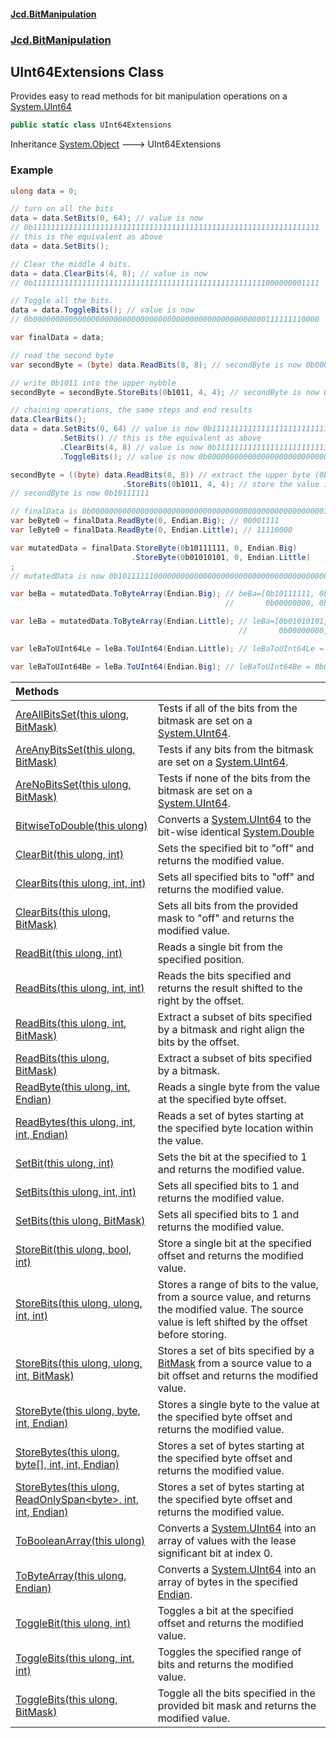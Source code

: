 #### [Jcd.BitManipulation](index 'index')

### [Jcd.BitManipulation](Jcd.BitManipulation 'Jcd.BitManipulation')

## UInt64Extensions Class

Provides easy to read methods for bit manipulation operations on a [System.UInt64](https://docs.microsoft.com/en-us/dotnet/api/System.UInt64 'System.UInt64')

```csharp
public static class UInt64Extensions
```

Inheritance [System.Object](https://docs.microsoft.com/en-us/dotnet/api/System.Object 'System.Object') &#129106; UInt64Extensions

### Example

```csharp
ulong data = 0;

// turn on all the bits
data = data.SetBits(0, 64); // value is now
// 0b1111111111111111111111111111111111111111111111111111111111111111
// this is the equivalent as above
data = data.SetBits();

// Clear the middle 4 bits.
data = data.ClearBits(4, 8); // value is now
// 0b1111111111111111111111111111111111111111111111111111000000001111

// Toggle all the bits.
data = data.ToggleBits(); // value is now
// 0b0000000000000000000000000000000000000000000000000000111111110000

var finalData = data;

// read the second byte
var secondByte = (byte) data.ReadBits(8, 8); // secondByte is now 0b00001111

// write 0b1011 into the upper nybble
secondByte = secondByte.StoreBits(0b1011, 4, 4); // secondByte is now 0b10111111

// chaining operations, the same steps and end results
data.ClearBits();
data = data.SetBits(0, 64) // value is now 0b1111111111111111111111111111111111111111111111111111111111111111
           .SetBits() // this is the equivalent as above
           .ClearBits(4, 8) // value is now 0b1111111111111111111111111111111111111111111111111111000000001111
           .ToggleBits(); // value is now 0b0000000000000000000000000000000000000000000000000000111111110000

secondByte = ((byte) data.ReadBits(8, 8)) // extract the upper byte (0b00001111)
                         .StoreBits(0b1011, 4, 4); // store the value in the upper 4 bits, now
// secondByte is now 0b10111111

// finalData is 0b0000000000000000000000000000000000000000000000000000111111110000
var beByte0 = finalData.ReadByte(0, Endian.Big); // 00001111
var leByte0 = finalData.ReadByte(0, Endian.Little); // 11110000

var mutatedData = finalData.StoreByte(0b10111111, 0, Endian.Big)
                           .StoreByte(0b01010101, 0, Endian.Little)
;
// mutatedData is now 0b1011111100000000000000000000000000000000000000000000111101010101

var beBa = mutatedData.ToByteArray(Endian.Big); // beBa=[0b10111111, 0b00000000, 0b00000000, 0b00000000,
                                                //       0b00000000, 0b00000000, 0b00001111, 0b01010101]

var leBa = mutatedData.ToByteArray(Endian.Little); // leBa=[0b01010101, 0b00001111, 0b00000000, 0b00000000,
                                                   //       0b00000000, 0b00000000, 0b00000000, 0b10111111]

var leBaToUInt64Le = leBa.ToUInt64(Endian.Little); // leBaToUInt64Le = 0b1011111100000000000000000000000000000000000000000000111101010101

var leBaToUInt64Be = leBa.ToUInt64(Endian.Big); // leBaToUInt64Be = 0b0101010100001111000000000000000000000000000000000000000010111111
```

| Methods                                                                                                                                                                                                                                                                                                                         |                                                                                                                                                                                                                            |
|:--------------------------------------------------------------------------------------------------------------------------------------------------------------------------------------------------------------------------------------------------------------------------------------------------------------------------------|:---------------------------------------------------------------------------------------------------------------------------------------------------------------------------------------------------------------------------|
| [AreAllBitsSet(this ulong, BitMask)](Jcd.BitManipulation.UInt64Extensions.AreAllBitsSet(thisulong,Jcd.BitManipulation.BitMask) 'Jcd.BitManipulation.UInt64Extensions.AreAllBitsSet(this ulong, Jcd.BitManipulation.BitMask)')                                                                                                | Tests if all of the bits from the bitmask are set on a [System.UInt64](https://docs.microsoft.com/en-us/dotnet/api/System.UInt64 'System.UInt64').                                                                         |
| [AreAnyBitsSet(this ulong, BitMask)](Jcd.BitManipulation.UInt64Extensions.AreAnyBitsSet(thisulong,Jcd.BitManipulation.BitMask) 'Jcd.BitManipulation.UInt64Extensions.AreAnyBitsSet(this ulong, Jcd.BitManipulation.BitMask)')                                                                                                | Tests if any bits from the bitmask are set on a [System.UInt64](https://docs.microsoft.com/en-us/dotnet/api/System.UInt64 'System.UInt64').                                                                                |
| [AreNoBitsSet(this ulong, BitMask)](Jcd.BitManipulation.UInt64Extensions.AreNoBitsSet(thisulong,Jcd.BitManipulation.BitMask) 'Jcd.BitManipulation.UInt64Extensions.AreNoBitsSet(this ulong, Jcd.BitManipulation.BitMask)')                                                                                                   | Tests if none of the bits from the bitmask are set on a [System.UInt64](https://docs.microsoft.com/en-us/dotnet/api/System.UInt64 'System.UInt64').                                                                        |
| [BitwiseToDouble(this ulong)](Jcd.BitManipulation.UInt64Extensions.BitwiseToDouble(thisulong) 'Jcd.BitManipulation.UInt64Extensions.BitwiseToDouble(this ulong)')                                                                                                                                                            | Converts a [System.UInt64](https://docs.microsoft.com/en-us/dotnet/api/System.UInt64 'System.UInt64') to the bit-wise identical [System.Double](https://docs.microsoft.com/en-us/dotnet/api/System.Double 'System.Double') |
| [ClearBit(this ulong, int)](Jcd.BitManipulation.UInt64Extensions.ClearBit(thisulong,int) 'Jcd.BitManipulation.UInt64Extensions.ClearBit(this ulong, int)')                                                                                                                                                                   | Sets the specified bit to "off" and returns the modified value.                                                                                                                                                            |
| [ClearBits(this ulong, int, int)](Jcd.BitManipulation.UInt64Extensions.ClearBits(thisulong,int,int) 'Jcd.BitManipulation.UInt64Extensions.ClearBits(this ulong, int, int)')                                                                                                                                                  | Sets all specified bits to "off" and returns the modified value.                                                                                                                                                           |
| [ClearBits(this ulong, BitMask)](Jcd.BitManipulation.UInt64Extensions.ClearBits(thisulong,Jcd.BitManipulation.BitMask) 'Jcd.BitManipulation.UInt64Extensions.ClearBits(this ulong, Jcd.BitManipulation.BitMask)')                                                                                                            | Sets all bits from the provided mask to "off" and returns the modified value.                                                                                                                                              |
| [ReadBit(this ulong, int)](Jcd.BitManipulation.UInt64Extensions.ReadBit(thisulong,int) 'Jcd.BitManipulation.UInt64Extensions.ReadBit(this ulong, int)')                                                                                                                                                                      | Reads a single bit from the specified position.                                                                                                                                                                            |
| [ReadBits(this ulong, int, int)](Jcd.BitManipulation.UInt64Extensions.ReadBits(thisulong,int,int) 'Jcd.BitManipulation.UInt64Extensions.ReadBits(this ulong, int, int)')                                                                                                                                                     | Reads the bits specified and returns the result shifted to the right by the offset.                                                                                                                                        |
| [ReadBits(this ulong, int, BitMask)](Jcd.BitManipulation.UInt64Extensions.ReadBits(thisulong,int,Jcd.BitManipulation.BitMask) 'Jcd.BitManipulation.UInt64Extensions.ReadBits(this ulong, int, Jcd.BitManipulation.BitMask)')                                                                                                 | Extract a subset of bits specified by a bitmask and right align the bits by the offset.                                                                                                                                    |
| [ReadBits(this ulong, BitMask)](Jcd.BitManipulation.UInt64Extensions.ReadBits(thisulong,Jcd.BitManipulation.BitMask) 'Jcd.BitManipulation.UInt64Extensions.ReadBits(this ulong, Jcd.BitManipulation.BitMask)')                                                                                                               | Extract a subset of bits specified by a bitmask.                                                                                                                                                                           |
| [ReadByte(this ulong, int, Endian)](Jcd.BitManipulation.UInt64Extensions.ReadByte(thisulong,int,Jcd.BitManipulation.Endian) 'Jcd.BitManipulation.UInt64Extensions.ReadByte(this ulong, int, Jcd.BitManipulation.Endian)')                                                                                                    | Reads a single byte from the value at the specified byte offset.                                                                                                                                                           |
| [ReadBytes(this ulong, int, int, Endian)](Jcd.BitManipulation.UInt64Extensions.ReadBytes(thisulong,int,int,Jcd.BitManipulation.Endian) 'Jcd.BitManipulation.UInt64Extensions.ReadBytes(this ulong, int, int, Jcd.BitManipulation.Endian)')                                                                                   | Reads a set of bytes starting at the specified byte location within the value.                                                                                                                                             |
| [SetBit(this ulong, int)](Jcd.BitManipulation.UInt64Extensions.SetBit(thisulong,int) 'Jcd.BitManipulation.UInt64Extensions.SetBit(this ulong, int)')                                                                                                                                                                         | Sets the bit at the specified to 1 and returns the modified value.                                                                                                                                                         |
| [SetBits(this ulong, int, int)](Jcd.BitManipulation.UInt64Extensions.SetBits(thisulong,int,int) 'Jcd.BitManipulation.UInt64Extensions.SetBits(this ulong, int, int)')                                                                                                                                                        | Sets all specified bits to 1 and returns the modified value.                                                                                                                                                               |
| [SetBits(this ulong, BitMask)](Jcd.BitManipulation.UInt64Extensions.SetBits(thisulong,Jcd.BitManipulation.BitMask) 'Jcd.BitManipulation.UInt64Extensions.SetBits(this ulong, Jcd.BitManipulation.BitMask)')                                                                                                                  | Sets all specified bits to 1 and returns the modified value.                                                                                                                                                               |
| [StoreBit(this ulong, bool, int)](Jcd.BitManipulation.UInt64Extensions.StoreBit(thisulong,bool,int) 'Jcd.BitManipulation.UInt64Extensions.StoreBit(this ulong, bool, int)')                                                                                                                                                  | Store a single bit at the specified offset and returns the modified value.                                                                                                                                                 |
| [StoreBits(this ulong, ulong, int, int)](Jcd.BitManipulation.UInt64Extensions.StoreBits(thisulong,ulong,int,int) 'Jcd.BitManipulation.UInt64Extensions.StoreBits(this ulong, ulong, int, int)')                                                                                                                              | Stores a range of bits to the value, from a source value, and returns the modified value. The source value is left shifted by the offset before storing.                                                                   |
| [StoreBits(this ulong, ulong, int, BitMask)](Jcd.BitManipulation.UInt64Extensions.StoreBits(thisulong,ulong,int,Jcd.BitManipulation.BitMask) 'Jcd.BitManipulation.UInt64Extensions.StoreBits(this ulong, ulong, int, Jcd.BitManipulation.BitMask)')                                                                          | Stores a set of bits specified by a [BitMask](Jcd.BitManipulation.BitMask 'Jcd.BitManipulation.BitMask') from a source value to a bit offset and returns the modified value.                                        |
| [StoreByte(this ulong, byte, int, Endian)](Jcd.BitManipulation.UInt64Extensions.StoreByte(thisulong,byte,int,Jcd.BitManipulation.Endian) 'Jcd.BitManipulation.UInt64Extensions.StoreByte(this ulong, byte, int, Jcd.BitManipulation.Endian)')                                                                                | Stores a single byte to the value at the specified byte offset and returns the modified value.                                                                                                                             |
| [StoreBytes(this ulong, byte[], int, int, Endian)](Jcd.BitManipulation.UInt64Extensions.StoreBytes(thisulong,byte[],int,int,Jcd.BitManipulation.Endian) 'Jcd.BitManipulation.UInt64Extensions.StoreBytes(this ulong, byte[], int, int, Jcd.BitManipulation.Endian)')                                                         | Stores a set of bytes starting at the specified byte offset and returns the modified value.                                                                                                                                |
| [StoreBytes(this ulong, ReadOnlySpan&lt;byte&gt;, int, int, Endian)](Jcd.BitManipulation.UInt64Extensions.StoreBytes(thisulong,System.ReadOnlySpan_byte_,int,int,Jcd.BitManipulation.Endian) 'Jcd.BitManipulation.UInt64Extensions.StoreBytes(this ulong, System.ReadOnlySpan<byte>, int, int, Jcd.BitManipulation.Endian)') | Stores a set of bytes starting at the specified byte offset and returns the modified value.                                                                                                                                |
| [ToBooleanArray(this ulong)](Jcd.BitManipulation.UInt64Extensions.ToBooleanArray(thisulong) 'Jcd.BitManipulation.UInt64Extensions.ToBooleanArray(this ulong)')                                                                                                                                                               | Converts a [System.UInt64](https://docs.microsoft.com/en-us/dotnet/api/System.UInt64 'System.UInt64') into an array of  values with the lease significant bit at index 0.                                                  |
| [ToByteArray(this ulong, Endian)](Jcd.BitManipulation.UInt64Extensions.ToByteArray(thisulong,Jcd.BitManipulation.Endian) 'Jcd.BitManipulation.UInt64Extensions.ToByteArray(this ulong, Jcd.BitManipulation.Endian)')                                                                                                         | Converts a [System.UInt64](https://docs.microsoft.com/en-us/dotnet/api/System.UInt64 'System.UInt64') into an array of bytes in the specified [Endian](Jcd.BitManipulation.Endian 'Jcd.BitManipulation.Endian').        |
| [ToggleBit(this ulong, int)](Jcd.BitManipulation.UInt64Extensions.ToggleBit(thisulong,int) 'Jcd.BitManipulation.UInt64Extensions.ToggleBit(this ulong, int)')                                                                                                                                                                | Toggles a bit at the specified offset and returns the modified value.                                                                                                                                                      |
| [ToggleBits(this ulong, int, int)](Jcd.BitManipulation.UInt64Extensions.ToggleBits(thisulong,int,int) 'Jcd.BitManipulation.UInt64Extensions.ToggleBits(this ulong, int, int)')                                                                                                                                               | Toggles the specified range of bits and returns the modified value.                                                                                                                                                        |
| [ToggleBits(this ulong, BitMask)](Jcd.BitManipulation.UInt64Extensions.ToggleBits(thisulong,Jcd.BitManipulation.BitMask) 'Jcd.BitManipulation.UInt64Extensions.ToggleBits(this ulong, Jcd.BitManipulation.BitMask)')                                                                                                         | Toggle all the bits specified in the provided bit mask and returns the modified value.                                                                                                                                     |
